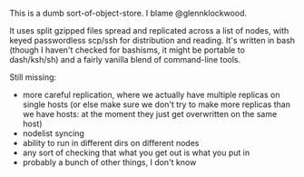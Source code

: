 This is a dumb sort-of-object-store. I blame @glennklockwood.

It uses split gzipped files spread and replicated across a list of nodes, with keyed passwordless scp/ssh for distribution and reading. It's written in bash (though I haven't checked for bashisms, it might be portable to dash/ksh/sh) and a fairly vanilla blend of command-line tools.


Still missing:
 
 * more careful replication, where we actually have multiple replicas on single hosts (or else make sure we don't try to make more replicas than we have hosts: at the moment they just get overwritten on the same host)
 * nodelist syncing
 * ability to run in different dirs on different nodes
 * any sort of checking that what you get out is what you put in
 * probably a bunch of other things, I don't know

